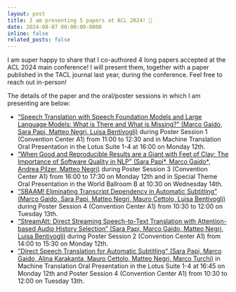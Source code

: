 ```yaml
---
layout: post
title: I am presenting 5 papers at ACL 2024! 🎉
date: 2024-08-07 00:00:00-0000
inline: false
related_posts: false
---
```


I am super happy to share that I co-authored 4 long papers accepted at the ACL 2024 main conference!
I will present them, together with a paper published in the TACL journal last year, during the conference. Feel free to reach out in-person!

The details of the paper and the oral/poster sessions in which I am presenting are below:

- [“Speech Translation with Speech Foundation Models and Large Language Models: What is There and What is Missing?” (Marco Gaido, Sara Papi, Matteo Negri, Luisa Bentivogli)](https://arxiv.org/abs/2402.12025) during Poster Session 1 (Convention Center A1) from 11:00 to 12:30 and in Machine Translation Oral Presentation in the Lotus Suite 1-4 at 16:00 on Monday 12th.
- [“When Good and Reproducible Results are a Giant with Feet of Clay: The Importance of Software Quality in NLP” (Sara Papi*, Marco Gaido*, Andrea Pilzer, Matteo Negri)](https://arxiv.org/abs/2303.16166) during Poster Session 3 (Convention Center A1) from 16:00 to 17:30 on Monday 12th and in Special Theme Oral Presentation in the World Ballroom B at 10:30 on Wednesday 14th.
- [“SBAAM! Eliminating Transcript Dependency in Automatic Subtitling” (Marco Gaido, Sara Papi, Matteo Negri, Mauro Cettolo, Luisa Bentivogli)](https://arxiv.org/abs/2405.10741) during Poster Session 4 (Convention Center A1) from 10:30 to 12:00 on Tuesday 13th.
- [“StreamAtt: Direct Streaming Speech-to-Text Translation with Attention-based Audio History Selection” (Sara Papi, Marco Gaido, Matteo Negri, Luisa Bentivogli)](https://arxiv.org/abs/2406.06097) during Poster Session 2 (Convention Center A1) from 14:00 to 15:30 on Monday 12th.
- <a href="https://direct.mit.edu/tacl/article/doi/10.1162/tacl_a_00607/118115">"Direct Speech Translation for Automatic Subtitling" (Sara Papi, Marco Gaido, Alina Karakanta, Mauro Cettolo, Matteo Negri, Marco Turchi)</a> in Machine Translation Oral Presentation in the Lotus Suite 1-4 at 16:45 on Monday 12th and Poster Session 4 (Convention Center A1) from 10:30 to 12:00 on Tuesday 13th.
